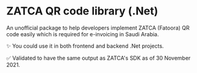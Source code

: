 # ZATCA QR code library (.Net)

An unofficial package to help developers implement ZATCA (Fatoora) QR code easily which is required for e-invoicing in Saudi Arabia.

✨ You could use it in both frontend and backend .Net projects.

✅ Validated to have the same output as ZATCA's SDK as of 30 November 2021.
